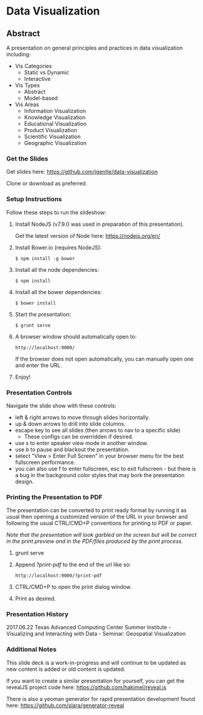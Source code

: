 # Data Visualization

## Abstract

A presentation on general principles and practices in data visualization including:

* Vis Categories
  * Static vs Dynamic
  * Interactive
* Vis Types
  * Abstract
  * Model-based
* Vis Areas
  * Information Visualization
  * Knowledge Visualization
  * Educational Visualization
  * Product Visualization
  * Scientific Visualization
  * Geographic Visualization

### Get the Slides

Get slides here: https://github.com/jgentle/data-visualization

Clone or download as preferred.

### Setup Instructions

Follow these steps to run the slideshow:

1) Install NodeJS (v7.9.0 was used in preparation of this presentation).

    Get the latest version of Node here: https://nodejs.org/en/

1) Install Bower.io (requires NodeJS):
    ```
    $ npm install -g bower
    ```

1) Install all the node dependencies:
    ```
    $ npm install
    ```

1) Install all the bower dependencies:
    ```
    $ bower install
    ```

1) Start the presentation:
    ```
    $ grunt serve
    ```
1) A browser window should automatically open to:
    ```
    http://localhost:9000/
    ```

    If the browser does not open automatically, you can manually open one and enter the URL.

1) Enjoy!

### Presentation Controls

Navigate the slide show with these controls:

  * left & right arrows to move through slides horizontally.
  * up & down arrows to drill into slide columns.
  * escape key to see all slides (then arrows to nav to a specific slide)
    * These configs can be overridden if desired.
  * use s to enter speaker view mode in another window.
  * use b to pause and blackout the presentation.
  * select "View > Enter Full Screen" in your browser menu for the best fullscreen performance.
  * you can also use f to enter fullscreen, esc to exit fullscreen - but there is a bug in the background color styles that may bork the presentation design.

### Printing the Presentation to PDF

The presentation can be converted to print ready format by running it as usual then opening a customized version of the URL in your browser and following the usual CTRL/CMD+P conventions for printing to PDF or paper.

*Note that the presentation will look garbled on the screen but will be correct in the print preview and in the PDF/files produced by the print process.*

1) grunt serve

1) Append *?print-pdf* to the end of the url like so:
    ```
    http://localhost:9000/?print-pdf
    ```
1) CTRL/CMD+P to open the print dialog window.

1) Print as desired.

### Presentation History

  2017.06.22 Texas Advanced Computing Center Summer Institute - Visualizing and Interacting with Data - Seminar: Geospatial Visualization

### Additional Notes

This slide deck is a work-in-progress and will continue to be updated as new content is added or old content is updated.

If you want to create a similar presentation for yourself, you can get the revealJS project code here: https://github.com/hakimel/reveal.js

There is also a yeoman generator for rapid presentation development found here: https://github.com/slara/generator-reveal
